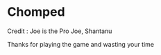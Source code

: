# Chomped

Credit : Joe is the Pro
Joe, Shantanu

Thanks for playing the game and wasting your time
